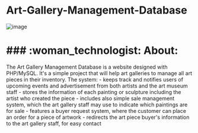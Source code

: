 # Art-Gallery-Management-Database
![image](https://user-images.githubusercontent.com/68800076/189507158-498d7857-7e2b-4a05-ad54-6333aaba8f61.png)
  <h1>
### :woman_technologist: About:
    </h1>
      <div>
  The Art Gallery Management Database is a website designed with PHP/MySQL. It's a simple project that will help art galleries to manage all art pieces in their inventory. 
  The system:
   - keeps track and notifies users of upcoming events and advertisement from both artists and the art museum staff
   - stores the information of each painting or sculpture including the artist who created the piece 
   - includes also simple sale management system, which the art gallery staff may use to indicate which paintings are for sale 
   - features a buyer request system, where the customer can place an order for a piece of artwork
   - redirects the art piece buyer's information to the art gallery staff, for easy contact


</div>
